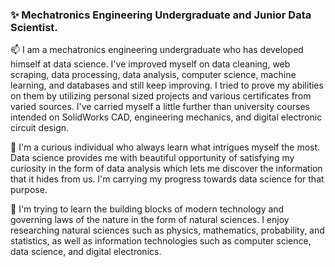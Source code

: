 ### ✨ Mechatronics Engineering Undergraduate and Junior Data Scientist.
 📫 I am a mechatronics engineering undergraduate who has developed himself at data science. I've improved myself on data cleaning, web scraping, data processing, data analysis, computer science, machine learning, and databases and still keep improving. I tried to prove my abilities on them by utilizing personal sized projects and various certificates from varied sources. I've carried myself a little further than university courses intended on SolidWorks CAD, engineering mechanics, and digital electronic circuit design.  
  
 💬 I'm a curious individual who always learn what intrigues myself the most. Data science provides me with beautiful opportunity of satisfying my curiosity in the form of data analysis which lets me discover the information that it hides from us. I'm carrying my progress towards data science for that purpose.  
  
 🔭 I'm trying to learn the building blocks of modern technology and governing laws of the nature in the form of natural sciences. I enjoy researching natural sciences such as physics, mathematics, probability, and statistics, as well as information technologies such as computer science, data science, and digital electronics.  

<!--
**islamaydogmus/islamaydogmus** is a ✨ _special_ ✨ repository because its `README.md` (this file) appears on your GitHub profile.

Here are some ideas to get you started:

- 🔭 I’m currently working on ...
- 🌱 I’m currently learning ...
- 👯 I’m looking to collaborate on ...
- 🤔 I’m looking for help with ...
- 💬 Ask me about ...
- 📫 How to reach me: ...
- 😄 Pronouns: ...
- ⚡ Fun fact: ...
-->
